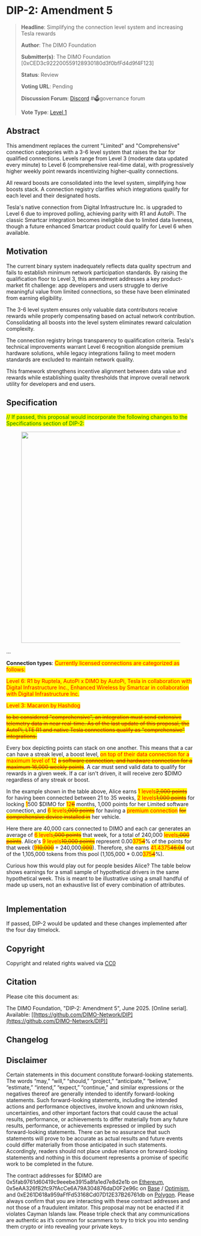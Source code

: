 # DIP-2: Amendment 5

> **Headline**: Simplifying the connection level system and increasing Tesla rewards
>
> **Author**: The DIMO Foundation
>
> **Submitter(s)**: The DIMO Foundation \[0xCED3c922200559128930180d3f0bfFd4d9f4F123]
>
> **Status**: Review
>
> **Voting URL**: Pending
>
> **Discussion Forum**: [Discord](https://chat.dimo.zone) #🗳️governance forum
>
> **Vote Type**: [Level 1](https://docs.dimo.zone/governance/dip1#voting-protocol)

## Abstract

This amendment replaces the current "Limited" and "Comprehensive" connection categories with a 3-6 level system that raises the bar for qualified connections. Levels range from Level 3 (moderate data updated every minute) to Level 6 (comprehensive real-time data), with progressively higher weekly point rewards incentivizing higher-quality connections.

All reward boosts are consolidated into the level system, simplifying how boosts stack. A connection registry clarifies which integrations qualify for each level and their designated hosts.

Tesla's native connection from Digital Infrastructure Inc. is upgraded to Level 6 due to improved polling, achieving parity with R1 and AutoPi. The classic Smartcar integration becomes ineligible due to limited data liveness, though a future enhanced Smartcar product could qualify for Level 6 when available.

## Motivation

The current binary system inadequately reflects data quality spectrum and fails to establish minimum network participation standards. By raising the qualification floor to Level 3, this amendment addresses a key product-market fit challenge: app developers and users struggle to derive meaningful value from limited connections, so these have been eliminated from earning eligibility.

The 3-6 level system ensures only valuable data contributors receive rewards while properly compensating based on actual network contribution. Consolidating all boosts into the level system eliminates reward calculation complexity.

The connection registry brings transparency to qualification criteria. Tesla's technical improvements warrant Level 6 recognition alongside premium hardware solutions, while legacy integrations failing to meet modern standards are excluded to maintain network quality.

This framework strengthens incentive alignment between data value and rewards while establishing quality thresholds that improve overall network utility for developers and end users.

## Specification

<mark style="color:green;">// If passed, this proposal would incorporate the following changes to the Specifications section of DIP-2:</mark>

<figure><img src="../.gitbook/assets/Screenshot 2025-06-11 at 10.34.28 PM.png" alt="" width="563"><figcaption></figcaption></figure>

...

**Connection types**: <mark style="color:red;">Currently licensed connections are categorized as follows:</mark>

<mark style="color:red;">Level 6: R1 by Ruptela, AutoPi x DIMO by AutoPi, Tesla in collaboration with Digital Infrastructure Inc., Enhanced Wireless by Smartcar in collaboration with Digital Infrastructure Inc.</mark>

<mark style="color:red;">Level 3: Macaron by Hashdog</mark>

~~<mark style="color:red;">to be considered "comprehensive", an integration must send extensive telemetry data in near real-time. As of the last update of this proposal, the AutoPi, LTE R1 and native Tesla connections qualify as "comprehensive" integrations.</mark>~~

Every box depicting points can stack on one another. This means that a car can have a streak level, a boost level, <mark style="color:red;">on top of their data connection for a maximum level of 12</mark>  <mark style="color:red;"></mark>~~<mark style="color:red;">a software connection, and hardware connection for a maximum 16,000 weekly points</mark>~~. A car must send valid data to qualify for rewards in a given week. If a car isn't driven, it will receive zero $DIMO regardless of any streak or boost.

In the example shown in the table above, Alice earns <mark style="color:red;">1 levels</mark>~~<mark style="color:red;">2,000 points</mark>~~ for having been connected between 21 to 35 weeks, <mark style="color:red;">2 levels</mark>~~<mark style="color:red;">1,000 points</mark>~~ for locking <mark style="color:red;">1</mark>500 $DIMO for <mark style="color:red;">12</mark>~~<mark style="color:red;">6</mark>~~ months, 1,000 points for her Limited software connection, and <mark style="color:red;">6 levels</mark>~~<mark style="color:red;">,000 points</mark>~~ for having a <mark style="color:red;">premium connection</mark> <mark style="color:red;"></mark>~~<mark style="color:red;">for comprehensive device installed in</mark>~~ her vehicle.

Here there are 40,000 cars connected to DIMO and each car generates an average of <mark style="color:red;">6 levels</mark>~~<mark style="color:red;">,000 points</mark>~~ that week, for a total of 240,000 <mark style="color:red;">levels</mark>~~<mark style="color:red;">,000 points</mark>~~. Alice's <mark style="color:red;">9 levels</mark>~~<mark style="color:red;">10,000 points</mark>~~ represent 0.00<mark style="color:red;">375</mark>~~<mark style="color:red;">4</mark>~~% of the points for that week (<mark style="color:red;">9</mark>~~<mark style="color:red;">10,000</mark>~~ ÷ 240,000~~<mark style="color:red;">,000</mark>~~). Therefore, she earns <mark style="color:red;">41.4375</mark>~~<mark style="color:red;">46.04</mark>~~ out of the 1,105,000 tokens from this pool (1,105,000 \* 0.00<mark style="color:red;">375</mark>~~<mark style="color:red;">4</mark>~~%).

Curious how this would play out for people besides Alice? The table below shows earnings for a small sample of hypothetical drivers in the same hypothetical week. This is meant to be illustrative using a small handful of made up users, not an exhaustive list of every combination of attributes.

<figure><img src="../.gitbook/assets/Screenshot 2025-06-11 at 10.32.40 PM.png" alt=""><figcaption></figcaption></figure>

## Implementation

If passed, DIP-2 would be updated and these changes implemented after the four day timelock.

## **Copyright**

Copyright and related rights waived via [CC0](https://creativecommons.org/publicdomain/zero/1.0)

## Citation

Please cite this document as:

The DIMO Foundation, "DIP-2: Amendment 5", June 2025. \[Online serial]. Available: \[[https://github.com/DIMO-Network/DIP](https://github.com/DIMO-Network/DIP)]

## Changelog



## Disclaimer <a href="#disclaimer" id="disclaimer"></a>

Certain statements in this document constitute forward-looking statements. The words “may,” “will,” “should,” “project,” “anticipate,” “believe,” “estimate,” “intend,” “expect,” “continue,” and similar expressions or the negatives thereof are generally intended to identify forward-looking statements. Such forward-looking statements, including the intended actions and performance objectives, involve known and unknown risks, uncertainties, and other important factors that could cause the actual results, performance, or achievements to differ materially from any future results, performance, or achievements expressed or implied by such forward-looking statements. There can be no assurance that such statements will prove to be accurate as actual results and future events could differ materially from those anticipated in such statements. Accordingly, readers should not place undue reliance on forward-looking statements and nothing in this document represents a promise of specific work to be completed in the future.&#x20;

The contract addresses for $DIMO are 0x5fab9761d60419c9eeebe3915a8fa1ed7e8d2e1b on [Ethereum](https://etherscan.io/token/0x5fab9761d60419c9eeebe3915a8fa1ed7e8d2e1b), 0x5eAA326fB2fc97fAcCe6A79A304876daD0F2e96c on [Base](https://basescan.org/address/0x5eAA326fB2fc97fAcCe6A79A304876daD0F2e96c) / [Optimism](https://optimistic.etherscan.io/address/0x5eAA326fB2fc97fAcCe6A79A304876daD0F2e96c), and 0xE261D618a959aFfFd53168Cd07D12E37B26761db on [Polygon](https://polygonscan.com/token/0xE261D618a959aFfFd53168Cd07D12E37B26761db). Please always confirm that you are interacting with these contract addresses and not those of a fraudulent imitator. This proposal may not be enacted if it violates Cayman Islands law. Please triple check that any communications are authentic as it’s common for scammers to try to trick you into sending them crypto or into revealing your private keys.
